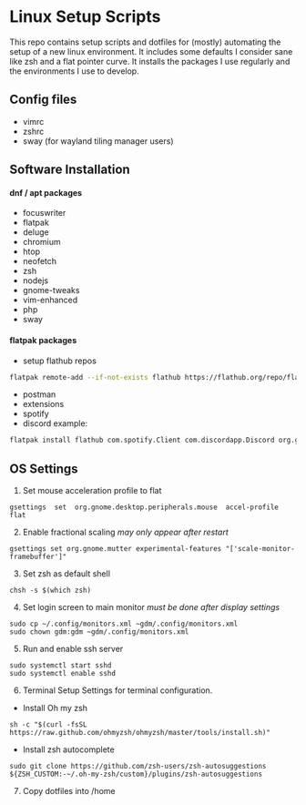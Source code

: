 # Linux Setup Scripts
This repo contains setup scripts and dotfiles for (mostly) automating the setup of a new linux environment. It includes some defaults I consider sane like zsh and a flat pointer curve. It installs the packages I use regularly and the environments I use to develop.

## Config files
- vimrc
- zshrc
- sway (for wayland tiling manager users)

## Software Installation
#### dnf / apt packages
- focuswriter
- flatpak
- deluge
- chromium
- htop
- neofetch
- zsh
- nodejs
- gnome-tweaks
- vim-enhanced
- php
- sway
#### flatpak packages
- setup flathub repos
```bash
flatpak remote-add --if-not-exists flathub https://flathub.org/repo/flathub.flatpakrepo
```
- postman
- extensions
- spotify
- discord
example:
```bash
flatpak install flathub com.spotify.Client com.discordapp.Discord org.gnome.Extensions
```
## OS Settings
1. Set mouse acceleration profile to flat
```
gsettings  set  org.gnome.desktop.peripherals.mouse  accel-profile  flat
```
2. Enable fractional scaling *may only appear after restart*
```
gsettings set org.gnome.mutter experimental-features "['scale-monitor-framebuffer']"
```

3. Set zsh as default shell
```
chsh -s $(which zsh)
```

4. Set login screen to main monitor *must be done after display settings*
```
sudo cp ~/.config/monitors.xml ~gdm/.config/monitors.xml
sudo chown gdm:gdm ~gdm/.config/monitors.xml
```

5. Run and enable ssh server
```
sudo systemctl start sshd
sudo systemctl enable sshd
```

6. Terminal Setup
Settings for terminal configuration.
- Install Oh my zsh
```
sh -c "$(curl -fsSL https://raw.github.com/ohmyzsh/ohmyzsh/master/tools/install.sh)"
```

- Install zsh autocomplete
```
sudo git clone https://github.com/zsh-users/zsh-autosuggestions ${ZSH_CUSTOM:-~/.oh-my-zsh/custom}/plugins/zsh-autosuggestions
```
7. Copy dotfiles into /home
